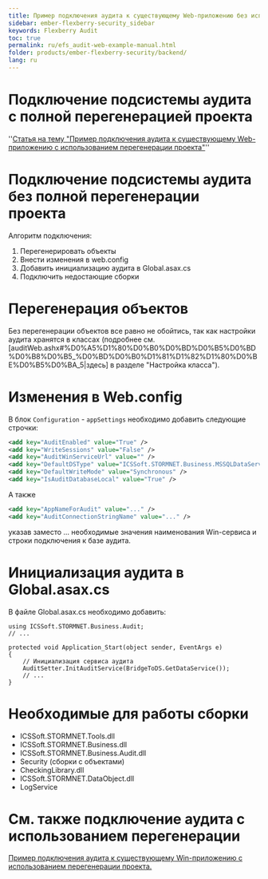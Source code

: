 ```yaml
---
title: Пример подключения аудита к существующему Web-приложению без использования перегенерации проекта.
sidebar: ember-flexberry-security_sidebar
keywords: Flexberry Audit
toc: true
permalink: ru/efs_audit-web-example-manual.html
folder: products/ember-flexberry-security/backend/
lang: ru
---
```


# Подключение подсистемы аудита с полной перегенерацией проекта
''[Статья на тему "Пример подключения аудита к существующему Web-приложению с использованием перегенерации проекта"](audit-web-example-manual.html)''

# Подключение подсистемы аудита без полной перегенерации проекта
Алгоритм подключения:
1. Перегенерировать объекты
2. Внести изменения в web.config
3. Добавить инициализацию аудита в Global.asax.cs
4. Подключить недостающие сборки

# Перегенерация объектов
Без перегенерации объектов все равно не обойтись, так как настройки аудита хранятся в классах (подробнее см. [auditWeb.ashx#%D0%A5%D1%80%D0%B0%D0%BD%D0%B5%D0%BD%D0%B8%D0%B5_%D0%BD%D0%B0%D1%81%D1%82%D1%80%D0%BE%D0%B5%D0%BA_5|здесь] в разделе "Настройка класса").

# Изменения в Web.config
В блок `Configuration` - `appSettings` необходимо добавить следующие строчки:
```xml
<add key="AuditEnabled" value="True" />
<add key="WriteSessions" value="False" />
<add key="AuditWinServiceUrl" value="" />
<add key="DefaultDSType" value="ICSSoft.STORMNET.Business.MSSQLDataService, ICSSoft.STORMNET.Business.MSSQLDataService" />
<add key="DefaultWriteMode" value="Synchronous" />
<add key="IsAuditDatabaseLocal" value="True" />
```
А также 
```xml
<add key="AppNameForAudit" value="..." />
<add key="AuditConnectionStringName" value="..." />
```
указав заместо ... необходимые значения наименования Win-сервиса и строки подключения к базе аудита.

# Инициализация аудита в Global.asax.cs
В файле Global.asax.cs необходимо добавить:

```
using ICSSoft.STORMNET.Business.Audit; 
// ...

protected void Application_Start(object sender, EventArgs e)
{
    // Инициализация сервиса аудита
    AuditSetter.InitAuditService(BridgeToDS.GetDataService());
    // ...
}
```

# Необходимые для работы сборки
* ICSSoft.STORMNET.Tools.dll
* ICSSoft.STORMNET.Business.dll
* ICSSoft.STORMNET.Business.Audit.dll
* Security (сборки с объектами)
* CheckingLibrary.dll
* ICSSoft.STORMNET.DataObject.dll
* LogService

# См. также подключение аудита с использованием перегенерации
[Пример подключения аудита к существующему Win-приложению с использованием перегенерации проекта.](audit-win-example-manual.html)
